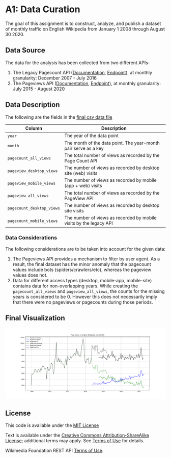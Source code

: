 # A1: Data Curation

The goal of this assignment is to construct, analyze, and publish a dataset of monthly traffic on English Wikipedia from January 1 2008 through August 30 2020.

## Data Source

The data for the analysis has been collected from two different APIs-
1. The Legacy Pagecount API ([Documentation](https://wikitech.wikimedia.org/wiki/Analytics/AQS/Legacy_Pagecounts), [Endpoint](https://wikimedia.org/api/rest_v1/#/Legacy%20data)), at monthly granularity: December 2007 - July 2016
2. The Pageviews API ([Documentation](https://wikitech.wikimedia.org/wiki/Analytics/AQS/Pageviews), [Endpoint](https://wikimedia.org/api/rest_v1/#/Pageviews%20data)), at monthly granularity: July 2015 - August 2020

## Data Description

The following are the fields in the [final csv data file](data/csv/en-wikipedia_traffic_200712-202008.csv)

| Column | Description |
|--------|-------------|
| `year`   | The year of the data point |
| `month`  | The month of the data point. The year-month pair serve as a key |
| `pagecount_all_views` | The total number of views as recorded by the Page Count API |
| `pageview_desktop_views` | The number of views as recorded by desktop site (web) visits |
| `pageview_mobile_views` | The number of views as recorded by mobile (app + web) visits |
| `pageview_all_views` | The total number of views as recorded by the PageView API |
| `pagecount_desktop_views` | The number of views as recorded by desktop site visits |
| `pagecount_mobile_views` | The number of views as recorded by mobile visits by the legacy API |

### Data Considerations

The following considerations are to be taken into account for the given data:

1. The Pageviews API provides a mechanism to filter by user agent. As a result, the final dataset has the minor anomaly that the pagecount values include bots (spiders/crawlers/etc), whereas the pageview values does not.
2. Data for different access types (desktop, mobile-app, mobile-site) contains data for non-overlapping years. While creating the `pagecount_all_views` and `pageview_all_views`, the counts for the missing years is considered to be 0. However this does not necessarily imply that there were no pageviews or pagecounts during those periods.

## Final Visualization

![Wikimedia Visits from 2007 to 2018](final_visualization.png)

## License

This code is available under the [MIT License](LICENSE)

Text is available under the [Creative Commons Attribution-ShareAlike License](https://creativecommons.org/licenses/by-sa/3.0/); additional terms may apply. See [Terms of Use](https://foundation.wikimedia.org/wiki/Terms_of_Use/en) for details.

Wikimedia Foundation REST API [Terms of Use](https://www.mediawiki.org/wiki/REST_API#Terms_and_conditions).
